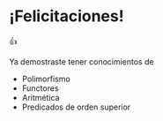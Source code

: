 # ¡Felicitaciones!

:thumbsup:

Ya demostraste tener conocimientos de 

* Polimorfismo
* Functores 
* Aritmética
* Predicados de orden superior
